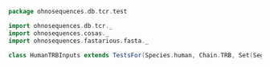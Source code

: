 
```scala
package ohnosequences.db.tcr.test

import ohnosequences.db.tcr._
import ohnosequences.cosas._
import ohnosequences.fastarious.fasta._

class HumanTRBInputs extends TestsFor(Species.human, Chain.TRB, Set(Segment.V, Segment.D, Segment.J))

```




[test/scala/outputData.scala]: outputData.scala.md
[test/scala/genericTests.scala]: genericTests.scala.md
[test/scala/inputData.scala]: inputData.scala.md
[test/scala/io.scala]: io.scala.md
[test/scala/humanTRB.scala]: humanTRB.scala.md
[main/scala/package.scala]: ../../main/scala/package.scala.md
[main/scala/model.scala]: ../../main/scala/model.scala.md
[main/scala/data.scala]: ../../main/scala/data.scala.md